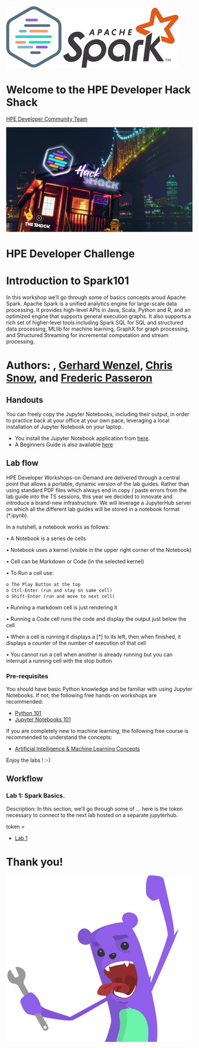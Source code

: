 ![HPEDEVlogo](Pictures/hpe-dev-logo.png)    ![Sparklogo](Pictures/spark.png)

# Welcome to the HPE Developer Hack Shack
[HPE Developer Community Team](https://hpedev.io)

<p align="center">
  <img src="Pictures/hackshackdisco.png">
  
</p>

# HPE Developer Challenge



# Introduction to Spark101
In this workshop we’ll go through some of basics concepts aroud Apache Spark.
Apache Spark is a unified analytics engine for large-scale data processing. It provides high-level APIs in Java, Scala, Python and R, and an optimized engine that supports general execution graphs. It also supports a rich set of higher-level tools including Spark SQL for SQL and structured data processing, MLlib for machine learning, GraphX for graph processing, and Structured Streaming for incremental computation and stream processing.

# Authors: , [Gerhard Wenzel](mailto:gerhard.wenzel@hpe.com), [Chris Snow](mailto:chris.snow@hpe.com), and [Frederic Passeron](mailto:frederic.passeron@hpe.com) 

## Handouts
You can freely copy the Jupyter Notebooks, including their output, in order to practice back at your office at your own pace, leveraging a local installation of Jupyter Notebook on your laptop.
- You install the Jupyter Notebook application from [here](https://jupyter.org/install). 
- A Beginners Guide is also available [here](https://jupyter-notebook-beginner-guide.readthedocs.io/en/latest/what_is_jupyter.html)


## Lab flow
HPE Developer Workshops-on-Demand are delivered through a central point that allows a portable, dynamic version of the lab guides. Rather than using standard PDF files which always end in copy / paste errors from the lab guide into the TS sessions, this year we decided to innovate and introduce a brand-new infrastructure. We will leverage a JupyterHub server on which all the different lab guides will be stored in a notebook format (*.ipynb).

In a nutshell, a notebook works as follows:

• A Notebook is a series de cells

• Notebook uses a kernel (visible in the upper right corner of the Notebook)

• Cell can be Markdown or Code (in the selected kernel)

• To Run a cell use:

    o The Play Button at the top
    o Ctrl-Enter (run and stay on same cell)
    o Shift-Enter (run and move to next cell)
    
• Running a markdown cell is just rendering it

• Running a Code cell runs the code and display the output just below the cell

• When a cell is running it displays a [*] to its left, then when finished, it displays a counter of the number of execution of that cell

• You cannot run a cell when another is already running but you can interrupt a running cell with the stop button

### Pre-requisites

You should have basic Python knowledge and be familiar with using Jupyter Notebooks.  If not, the following free hands-on workshops are recommended:

 - [Python 101](https://hackshack.hpedev.io/workshop/15)
 - [Jupyter Notebooks 101](https://hackshack.hpedev.io/workshop/25)
 
 If you are completely new to machine learning, the following free course is recommended to understand the concepts:
 
 - [Artificial Intelligence & Machine Learning Concepts](https://learn.ezmeral.software.hpe.com/page/artificial-intelligence-machine-learning)



Enjoy the labs ! :-)



## Workflow

### Lab 1: Spark Basics.
Description: In this section, we’ll go through some of ...
here is the token necessary to connect to the next lab hosted on a separate jupyterhub.

token =  

* [Lab 1](1-WKSHP-Spark_Basics.ipynb)


# Thank you!
![grommet.JPG](Pictures/grommet.JPG)


```python

```
